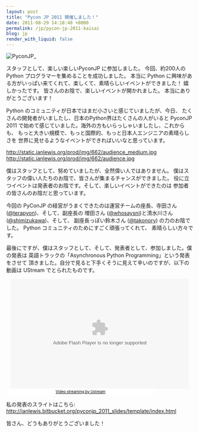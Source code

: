 ```yaml
---
layout: post
title: "Pycon JP 2011 開催しました！"
date: 2011-08-29 14:18:48 +0000
permalink: /jp/pycon-jp-2011-kaisai
blog: jp
render_with_liquid: false
---
```


![PyconJP](http://static.ianlewis.org/prod/img/661/logo_small.png)\_

スタッフとして、楽しい楽しいPyconJP に参加しました。 今回、約200人の Python プログラマーを集めることを成功しました。 本当に
Python に興味がある方がいっぱい来てくれて、楽しくて、素晴らしいイベントができました！ 嬉しかったです。
皆さんのお陰で、楽しいイベントが開かれました。 本当にありがとうございます！

Python のコミュニティが日本ではまだ小さいと感じていましたが、今日、
たくさんの開発者がいましたし、日本のPython界はたくさんの人がいると
PyconJP 2011 で始めて感じていました。海外の方もいらっしゃいましたし、これからも、
もっと大きい規模で、もっと国際的、もっと日本人エンジニアの素晴らしさを
世界に見せるようなイベントができればいいなと思っています。

<div class="lightbox">

<http://static.ianlewis.org/prod/img/662/audience_medium.jpg>
<http://static.ianlewis.org/prod/img/662/audience.jpg>

</div>

僕はスタッフとして、努めていましたが、全然偉い人ではありません。 僕はスタッフの偉い人たちのお陰で、皆さんが集まるチャンスができました。
役に立つイベントは発表者のお陰です。そして、楽しいイベントができたのは 参加者の皆さんのお陰だと思っています。

今回の PyConJP の経営がうまくできたのは運営チームの座長、寺田さん
([@terapyon](http://twitter.com/terapyon))、そして、副座長の 増田さん
([@whosaysni](http://twitter.com/whosaysni))と清水川さん
([@shimizukawa](https://twitter.com/#!/shimizukawa))、そして、 副座長っぽい鈴木さん
([@takonory](https://twitter.com/takanory)) の力のお陰でした。 Python
コミュニティのためにすごく頑張ってくれて、 素晴らしい方々です。

最後にですが、僕はスタッフとして、そして、発表者として、参加しました。僕の発表は 英語トラックの「Asynchronous Python
Programming」という発表をさせて 頂きました。自分で見ると下手くそうに見えて辛いのですが、以下の動画は UStream
でとられたものです。

<div style="text-align:center">
  <object width="481" height="296" classid="clsid:d27cdb6e-ae6d-11cf-96b8-444553540000">
    <param name="flashvars" value="vid=16896043&amp;autoplay=false&amp;locale=ja_JP"/>
    <param name="allowfullscreen" value="true"/>
    <param name="allowscriptaccess" value="always"/>
    <param name="src" value="http://www.ustream.tv/flash/viewer.swf"/>
    <embed flashvars="vid=16896043&amp;autoplay=false&amp;locale=ja_JP" width="480" height="296" allowfullscreen="true" allowscriptaccess="always" src="http://www.ustream.tv/flash/viewer.swf" type="application/x-shockwave-flash"></embed>
  </object>
  <br /><a href="http://www.ustream.tv/" style="padding: 2px 0px 4px; width: 400px; background: #ffffff; display: block; color: #000000; font-weight: normal; font-size: 10px; text-decoration: underline; text-align: center;" target="_blank">Video streaming by Ustream</a>
</div>

私の発表のスライトはこちら:
<http://ianlewis.bitbucket.org/pyconjp_2011_slides/template/index.html>

皆さん、どうもありがとうございました！
